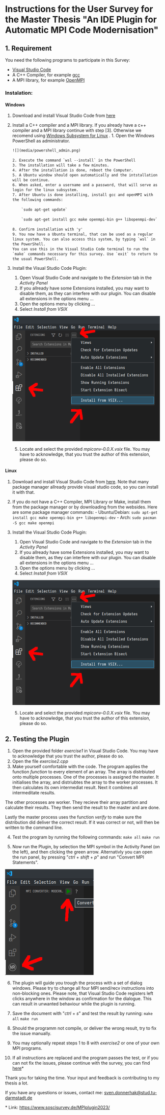 # Instructions for the User Survey for the Master Thesis "An IDE Plugin for Automatic MPI Code Modernisation"

## 1. Requirement

You need the following programs to participate in this Survey:

-   [Visual Studio Code](https://code.visualstudio.com/)
-   A C++ Compiler, for example [gcc](https://gcc.gnu.org/)
-   A MPI library, for example [OpenMPI](https://www.open-mpi.org/)

### Instalation:

#### Windows

1.  Download and install Visual Studio Code from [here](https://code.visualstudio.com/Download)
2.  Install a C++ compiler and a MPI library. If you already have a c++ compiler and a MPI library continue with step [3].
    Otherwise we recomend using [Windows Subsystem for Linux](https://learn.microsoft.com/en-us/windows/wsl/about) . 1. Open the Windows PowerShell as administrator.

        ![](media/powershell_admin.png)

        2. Execute the command `wsl --install` in the PowerShell
        3. The installation will take a few minutes.
        4. After the installation is done, reboot the Computer.
        5. A Ubuntu window should open automatically and the intstallation will be continue.
        6. When asked, enter a username and a password, that will serve as login for the linux subsystem.
        7. After Ubuntu is done installing, install gcc and openMPI with the following commands:

            `sudo apt-get update`

            `sudo apt-get install gcc make openmpi-bin g++ libopenmpi-dev`

        8. Confirm installation with 'y'
        9. You now have a Ubuntu terminal, that can be used as a regular linux system. You can also access this system, by typing `wsl` in the PowerShell.
        You can use this in the Visual Studio Code terminal to run the `make` commands necessary for this survey. Use `exit` to return to the usual PowerShell.

3.  Install the Visual Studio Code Plugin:

    1. Open Visual Studio Code and navigate to the _Extension_ tab in the _Activity Panel_
    2. If you allready have some Extensions installed, you may want to disable them, as they can interfere with our plugin. You can disable all extensions in the options menu ...
    3. Open the options menu by clicking ...
    4. Select _Install from VSIX_

    ![](media/vsix.png)

    5. Locate and select the provided _mpiconv-0.0.X.vsix_ file.
       You may have to acknowledge, that you trust the author of this extension, please do so.

#### Linux

1.  Download and install Visual Studio Code from [here](https://code.visualstudio.com/Download).
    Note that many package manager allready provide visual studio code, so you can install it with that.
2.  If you do not have a C++ Compiler, MPI Library or Make, install them from the package manager or by downloading from the websides.
    Here are some package manager commands: - Ubuntu/Debian: `sudo apt-get install gcc make openmpi-bin g++ libopenmpi-dev` - Arch: `sudo pacman -S gcc make openmpi`

3.  Install the Visual Studio Code Plugin:

    1. Open Visual Studio Code and navigate to the _Extension_ tab in the _Activity Panel_
    2. If you allready have some Extensions installed, you may want to disable them, as they can interfere with our plugin. You can disable all extensions in the options menu ...
    3. Open the options menu by clicking ...
    4. Select _Install from VSIX_

    ![](media/vsix.png)

    5. Locate and select the provided _mpiconv-0.0.X.vsix_ file.
       You may have to acknowledge, that you trust the author of this extension, please do so.

## 2. Testing the Plugin

1. Open the provided folder _exercise1_ in Visual Studio Code. You may have to acknowledge that you trust the author, please do so.
2. Open the file _exercise2.cpp_
3. Make yourself comfortable with the code.
   The program applies the function _function_ to every element of an array.
   The array is distrbiuted onto multiple processes.
   One of the processes is assigned the master.
   It initialises the array, and distriubtes the array to the worker processes.
   It then calculates its own intermediat result.
   Next it combines all intermeditate results.

The other processes are worker.
They recieve their array partition and calculate their results.
They then send the result to the master and are done.

Lastly the master process uses the function _verify_ to make sure the distribution did deliver the correct result. If it was correct or not, will then be written to the command line.

4. Test the program by running the following commands:
   `make all`
   `make run`

5. Now run the Plugin, by selection the MPI symbol in the Activity Panel (on the left), and then clicking the green arrow. Alternativly you can open the run panel, by pressing "_ctrl_ + _shift_ + _p_" and run "Convert MPI Statements".

![](media/run_plugin.png)

6. The plugin will guide you trough the process with a set of dialog windows.
   Please try to change all four MPI send/recv instructions into non-blocking ones.
   Please note, that Visual Studio Code registers left clicks anywhere in the window as confirmation for the dialogue. This can result in unwanted behaviour while the plugin is running.

7. Save the document with "_ctrl_ + _s_" and test the result by running:
   `make all`
   `make run`

8. Should the programm not compile, or deliver the wrong result, try to fix the issue manually.

9. You may optionally repeat steps 1 to 8 with _exercise2_ or one of your own MPI programs.

10. If all instructions are replaced and the program passes the test, or if you can not fix the issues, please continue with the survey, you can find [here](https://www.soscisurvey.de/MPIplugin2023/)\*

Thank you for taking the time.
Your input and feedback is contributing to my thesis a lot.

If you have any questions or issues, contact me: sven.donnerhak@stud.tu-darmstadt.de

\* Link: https://www.soscisurvey.de/MPIplugin2023/
